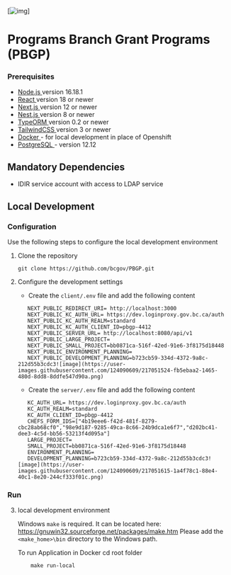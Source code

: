 [![img](https://img.shields.io/badge/Lifecycle-Experimental-339999)]

# Programs Branch Grant Programs (PBGP)


### Prerequisites


- <a href='https://nodejs.org/en/download/' target='_blank'> Node.js </a> version 16.18.1 
- <a href='https://reactjs.org/docs/getting-started.html' target='_blank' > React </a> version 18 or newer
- <a href='https://nextjs.org/' target='_blank' > Next.js </a> version 12 or newer 
- <a href='https://nestjs.com/' target='_blank' > Nest.js </a> version 8 or newer
- <a href='https://typeorm.io/' target='_blank' >TypeORM </a> version 0.2 or newer
- <a href='https://tailwindcss.com/docs/installation' target='_blank' >TailwindCSS </a> version 3 or newer
- <a href='https://www.docker.com/products/docker-desktop/' target='_blank' > Docker </a>  - for local development in place of Openshift 
- <a href='https://www.postgresql.org/download/' target='_blank' >PostgreSQL </a> - version 12.12
   

## Mandatory Dependencies

- IDIR service account with access to LDAP service

## Local Development

### Configuration

Use the following steps to configure the local development environment

1. Clone the repository

   ```
   git clone https://github.com/bcgov/PBGP.git

   ```
2. Configure the development settings

   - Create the `client/.env` file and add the following content

   ```
      NEXT_PUBLIC_REDIRECT_URI= http://localhost:3000
      NEXT_PUBLIC_KC_AUTH_URL= https://dev.loginproxy.gov.bc.ca/auth
      NEXT_PUBLIC_KC_AUTH_REALM=standard
      NEXT_PUBLIC_KC_AUTH_CLIENT_ID=pbgp-4412
      NEXT_PUBLIC_SERVER_URL= http://localhost:8080/api/v1
      NEXT_PUBLIC_LARGE_PROJECT=
      NEXT_PUBLIC_SMALL_PROJECT=bb0871ca-516f-42ed-91e6-3f8175d18448
      NEXT_PUBLIC_ENVIRONMENT_PLANNING=
      NEXT_PUBLIC_DEVELOPMENT_PLANNING=b723cb59-334d-4372-9a8c-212d55b3cdc3![image](https://user-images.githubusercontent.com/124090609/217051524-fb5ebaa2-1465-480d-8dd8-8ddfe547d90a.png)

   ```
   - Create the `server/.env` file and add the following content

   ```
      KC_AUTH_URL= https://dev.loginproxy.gov.bc.ca/auth
      KC_AUTH_REALM=standard
      KC_AUTH_CLIENT_ID=pbgp-4412
      CHEFS_FORM_IDS=["4b19eee6-f42d-481f-8279-cbc28ab68cf0","98e9d187-9285-49ca-8c66-24b9dca1e6f7","d202bc41-dee3-4c5d-bb56-53213f4d095a"]
      LARGE_PROJECT=
      SMALL_PROJECT=bb0871ca-516f-42ed-91e6-3f8175d18448
      ENVIRONMENT_PLANNING=
      DEVELOPMENT_PLANNING=b723cb59-334d-4372-9a8c-212d55b3cdc3![image](https://user-images.githubusercontent.com/124090609/217051615-1a4f78c1-88e4-40c1-8e20-244cf333f01c.png)

    ```
### Run

3. local development environment

   Windows `make` is required.   It can be located here: https://gnuwin32.sourceforge.net/packages/make.htm   Please add the `<make_home>\bin` directory to the Windows path.

   To run Application in Docker 
       cd root folder

     ```
         make run-local
         
     ```

